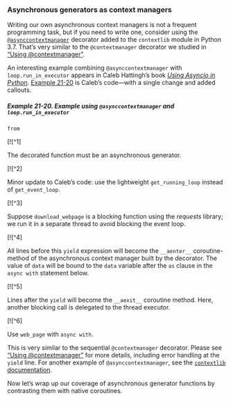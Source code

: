 ### Asynchronous generators as context managers

Writing our own asynchronous context managers is not a frequent programming task, but if you need to write one, consider using the [`@asynccontextmanager`](https://fpy.li/21-46) decorator added to the `contextlib` module in Python 3.7. That’s very similar to the `@contextmanager` decorator we studied in [“Using @contextmanager”](ch18.html#using_cm_decorator_sec).

An interesting example combining `@asynccontextmanager` with `loop.run_in_executor` appears in Caleb Hattingh’s book [_Using Asyncio in Python_](https://fpy.li/hattingh). [Example 21-20](#asynccontextmanager_ex) is Caleb’s code—with a single change and added callouts.

##### Example 21-20. Example using `@asynccontextmanager` and `loop.run_in_executor`

```
from
```

[![^1]

The decorated function must be an asynchronous generator.

[![^2]

Minor update to Caleb’s code: use the lightweight `get_running_loop` instead of `get_event_loop`.

[![^3]

Suppose `download_webpage` is a blocking function using the _requests_ library; we run it in a separate thread to avoid blocking the event loop.

[![^4]

All lines before this `yield` expression will become the `__aenter__` coroutine-method of the asynchronous context manager built by the decorator. The value of `data` will be bound to the `data` variable after the `as` clause in the `async with` statement below.

[![^5]

Lines after the `yield` will become the `__aexit__` coroutine method. Here, another blocking call is delegated to the thread executor.

[![^6]

Use `web_page` with `async with`.

This is very similar to the sequential `@contextmanager` decorator. Please see [“Using @contextmanager”](ch18.html#using_cm_decorator_sec) for more details, including error handling at the `yield` line. For another example of `@asynccontextmanager`, see the [`contextlib` documentation](https://fpy.li/21-46).

Now let’s wrap up our coverage of asynchronous generator functions by contrasting them with native coroutines.